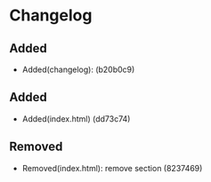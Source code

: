 # Changelog

## Added
- Added(changelog): (b20b0c9)
## Added
- Added(index.html) (dd73c74)
## Removed
- Removed(index.html): remove section (8237469)
